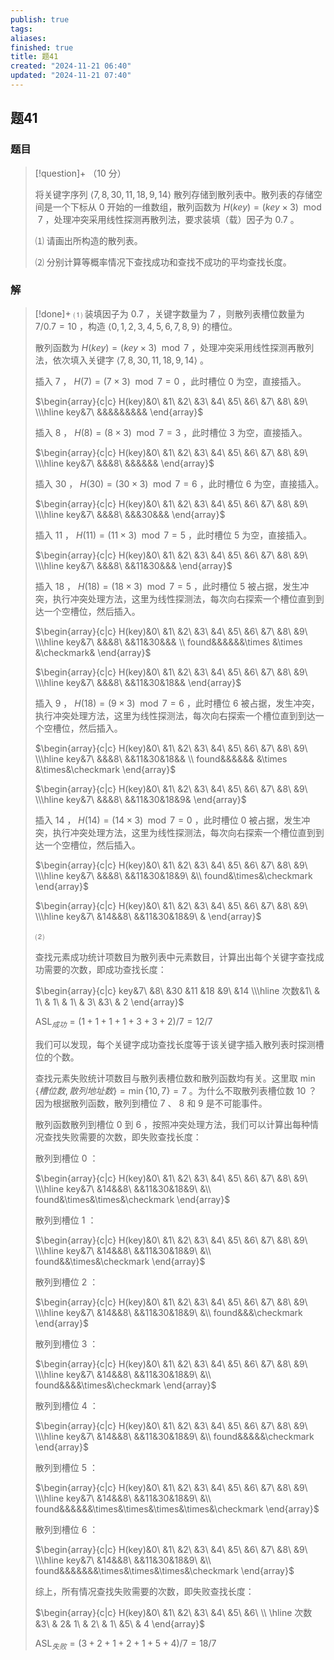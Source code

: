 ```yaml
---
publish: true
tags: 
aliases: 
finished: true
title: 题41
created: "2024-11-21 06:40"
updated: "2024-11-21 07:40"
---
```

## 题41
### 题目
> [!question]+
> （10 分）
> 
> 将关键字序列 $\langle 7,8,30,11,18,9,14\rangle$ 散列存储到散列表中。散列表的存储空间是一个下标从 $0$ 开始的一维数组，散列函数为 $H(key)=(key\times3) \mod 7$ ，处理冲突采用线性探测再散列法，要求装填（载）因子为 $0.7$ 。
> 
> ⑴ 请画出所构造的散列表。
> 
> ⑵ 分别计算等概率情况下查找成功和查找不成功的平均查找长度。
### 解
> [!done]+
> ⑴ 装填因子为 $0.7$ ，关键字数量为 $7$ ，则散列表槽位数量为 $7/0.7=10$ ，构造 $\langle 0,1,2,3,4,5,6,7,8,9\rangle$ 的槽位。
> 
> 散列函数为 $H(key)=(key\times3) \mod 7$ ，处理冲突采用线性探测再散列法，依次填入关键字 $\langle 7,8,30,11,18,9,14\rangle$ 。
> 
> 插入 $7$ ， $H(7)=(7\times3) \mod 7=0$ ，此时槽位 $0$ 为空，直接插入。
> 
> $\begin{array}{c|c} H(key)&0\ &1\ &2\ &3\ &4\ &5\ &6\ &7\ &8\ &9\ \\\hline key&7\ &&&&&&&&& \end{array}$
> 
> 插入 $8$ ， $H(8)=(8\times3) \mod 7=3$ ，此时槽位 $3$ 为空，直接插入。
> 
> $\begin{array}{c|c} H(key)&0\ &1\ &2\ &3\ &4\ &5\ &6\ &7\ &8\ &9\ \\\hline key&7\ &&&8\ &&&&&& \end{array}$
> 
> 插入 $30$ ， $H(30)=(30\times3) \mod 7=6$ ，此时槽位 $6$ 为空，直接插入。
> 
> $\begin{array}{c|c} H(key)&0\ &1\ &2\ &3\ &4\ &5\ &6\ &7\ &8\ &9\ \\\hline key&7\ &&&8\ &&&30&&& \end{array}$
> 
> 插入 $11$ ， $H(11)=(11\times3) \mod 7=5$ ，此时槽位 $5$ 为空，直接插入。
> 
> $\begin{array}{c|c} H(key)&0\ &1\ &2\ &3\ &4\ &5\ &6\ &7\ &8\ &9\ \\\hline key&7\ &&&8\ &&11&30&&& \end{array}$
> 
> 插入 $18$ ， $H(18)=(18\times3) \mod 7=5$ ，此时槽位 $5$ 被占据，发生冲突，执行冲突处理方法，这里为线性探测法，每次向右探索一个槽位直到到达一个空槽位，然后插入。
> 
> $\begin{array}{c|c} H(key)&0\ &1\ &2\ &3\ &4\ &5\ &6\ &7\ &8\ &9\ \\\hline key&7\ &&&8\ &&11&30&&& \\ found&&&&&&\times &\times &\checkmark& \end{array}$
> 
> $\begin{array}{c|c} H(key)&0\ &1\ &2\ &3\ &4\ &5\ &6\ &7\ &8\ &9\ \\\hline key&7\ &&&8\ &&11&30&18&& \end{array}$
> 
> 插入 $9$ ， $H(18)=(9\times3) \mod 7=6$ ，此时槽位 $6$ 被占据，发生冲突，执行冲突处理方法，这里为线性探测法，每次向右探索一个槽位直到到达一个空槽位，然后插入。
> 
> $\begin{array}{c|c} H(key)&0\ &1\ &2\ &3\ &4\ &5\ &6\ &7\ &8\ &9\ \\\hline key&7\ &&&8\ &&11&30&18&& \\ found&&&&&& &\times &\times&\checkmark \end{array}$
> 
> $\begin{array}{c|c} H(key)&0\ &1\ &2\ &3\ &4\ &5\ &6\ &7\ &8\ &9\ \\\hline key&7\ &&&8\ &&11&30&18&9& \end{array}$
> 
> 插入 $14$ ， $H(14)=(14\times3) \mod 7=0$ ，此时槽位 $0$ 被占据，发生冲突，执行冲突处理方法，这里为线性探测法，每次向右探索一个槽位直到到达一个空槽位，然后插入。
> 
> $\begin{array}{c|c} H(key)&0\ &1\ &2\ &3\ &4\ &5\ &6\ &7\ &8\ &9\ \\\hline key&7\ &&&8\ &&11&30&18&9\ &\\ found&\times&\checkmark \end{array}$
> 
> $\begin{array}{c|c} H(key)&0\ &1\ &2\ &3\ &4\ &5\ &6\ &7\ &8\ &9\ \\\hline key&7\ &14&&8\ &&11&30&18&9\ & \end{array}$
> 
> ⑵
> 
> 查找元素成功统计项数目为散列表中元素数目，计算出出每个关键字查找成功需要的次数，即成功查找长度：
> 
> $\begin{array}{c|c} key&7\ &8\ &30 &11 &18 &9\ &14 \\\hline 次数&1\ & 1\ & 1\ & 1\ & 3\ &3\ & 2 \end{array}$
> 
> $\text{ASL}_{成功}=(1+1+1+1+3+3+2)/7=12/7$
> 
> 我们可以发现，每个关键字成功查找长度等于该关键字插入散列表时探测槽位的个数。
> 
> 查找元素失败统计项数目与散列表槽位数和散列函数均有关。这里取 $\min\{槽位数,散列地址数\} = \min\{10,7\}=7$ 。为什么不取散列表槽位数 $10$ ？因为根据散列函数，散列到槽位 $7$ 、 $8$ 和 $9$ 是不可能事件。
> 
> 散列函数散列到槽位 $0$ 到 $6$ ，按照冲突处理方法，我们可以计算出每种情况查找失败需要的次数，即失败查找长度：
> 
> 散列到槽位 $0$ ：
> 
> $\begin{array}{c|c} H(key)&0\ &1\ &2\ &3\ &4\ &5\ &6\ &7\ &8\ &9\ \\\hline key&7\ &14&&8\ &&11&30&18&9\ &\\ found&\times&\times&\checkmark \end{array}$
> 
> 散列到槽位 $1$ ：
> 
> $\begin{array}{c|c} H(key)&0\ &1\ &2\ &3\ &4\ &5\ &6\ &7\ &8\ &9\ \\\hline key&7\ &14&&8\ &&11&30&18&9\ &\\ found&&\times&\checkmark \end{array}$
> 
> 散列到槽位 $2$ ：
> 
> $\begin{array}{c|c} H(key)&0\ &1\ &2\ &3\ &4\ &5\ &6\ &7\ &8\ &9\ \\\hline key&7\ &14&&8\ &&11&30&18&9\ &\\ found&&&\checkmark \end{array}$
> 
> 散列到槽位 $3$ ：
> 
> $\begin{array}{c|c} H(key)&0\ &1\ &2\ &3\ &4\ &5\ &6\ &7\ &8\ &9\ \\\hline key&7\ &14&&8\ &&11&30&18&9\ &\\ found&&&&\times&\checkmark \end{array}$
> 
> 散列到槽位 $4$ ：
> 
> $\begin{array}{c|c} H(key)&0\ &1\ &2\ &3\ &4\ &5\ &6\ &7\ &8\ &9\ \\\hline key&7\ &14&&8\ &&11&30&18&9\ &\\ found&&&&&\checkmark \end{array}$
> 
> 散列到槽位 $5$ ：
> 
> $\begin{array}{c|c} H(key)&0\ &1\ &2\ &3\ &4\ &5\ &6\ &7\ &8\ &9\ \\\hline key&7\ &14&&8\ &&11&30&18&9\ &\\ found&&&&&&\times&\times&\times&\times&\checkmark \end{array}$
> 
> 散列到槽位 $6$ ：
> 
> $\begin{array}{c|c} H(key)&0\ &1\ &2\ &3\ &4\ &5\ &6\ &7\ &8\ &9\ \\\hline key&7\ &14&&8\ &&11&30&18&9\ &\\ found&&&&&&&\times&\times&\times&\checkmark \end{array}$
> 
> 综上，所有情况查找失败需要的次数，即失败查找长度：
> 
> $\begin{array}{c|c} H(key)&0\ &1\ &2\ &3\ &4\ &5\ &6\ \\ \hline 次数&3\ & 2& 1\ & 2\ & 1\ &5\ & 4 \end{array}$
> 
> $\text{ASL}_{失败}=(3+2+1+2+1+5+4)/7=18/7$
